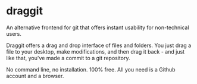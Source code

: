 # draggit
An alternative frontend for git that offers instant usability for non-technical users.

Draggit offers a drag and drop interface of files and folders. You just drag a file to your desktop, make modifications, and then drag it back - and just like that, you've made a commit to a git repository.

No command line, no installation. 100% free. All you need is a Github account and a browser.
